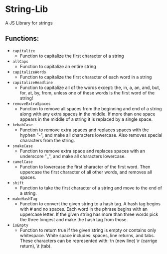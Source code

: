 # String-Lib

A JS Library for strings

## Functions:
- `capitalize`
  - Function to capitalize the first character of a string
- `allCaps`
  - Function to capitalize an entire string
- `capitalizeWords`
  - Function to capitalize the first character of each word in a string
- `capitalizeHeadline`
  - Function to capitalize all of the words except: the, in, a, an, and, but, for, at, by, from, unless one of these words is the first word of the string!
- `removeExtraSpaces`
  - Function to remove all spaces from the beginning and end of a string along with any extra spaces in the middle. If more than one space appears in the middle of a string it is replaced by a single space.
- `kebabCase`
  - Function to remove extra spaces and replaces spaces with the hyphen "-", and make all characters lowercase. Also removes special characters from the string.
- `snakeCase`
  - Function to remove extra space and replaces spaces with an underscore "_", and make all characters lowercase.
- `camelCase`
  - Function to lowercase the first character of the first word. Then uppercase the first character of all other words, and removes all spaces.
- `shift`
  - Function to take the first character of a string and move to the end of a string.
- `makeHashTag`
  - Function to convert the given string to a hash tag. A hash tag begins with # and no spaces. Each word in the phrase begins with an uppercase letter. If the given string has more than three words pick the three longest and make the hash tag from those.
- `isEmpty`
  - Function to return true if the given string is empty or contains only whitespace. White space includes: spaces, line returns, and tabs. These characters can be represented with: \n (new line) \r (carrige return), \t (tab).

